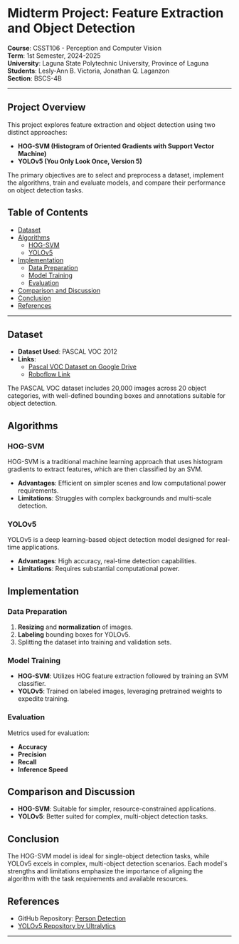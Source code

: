 # Midterm Project: Feature Extraction and Object Detection

**Course**: CSST106 - Perception and Computer Vision  
**Term**: 1st Semester, 2024-2025  
**University**: Laguna State Polytechnic University, Province of Laguna  
**Students**: Lesly-Ann B. Victoria, Jonathan Q. Laganzon  
**Section**: BSCS-4B  

---

## Project Overview

This project explores feature extraction and object detection using two distinct approaches:

- **HOG-SVM (Histogram of Oriented Gradients with Support Vector Machine)**
- **YOLOv5 (You Only Look Once, Version 5)**

The primary objectives are to select and preprocess a dataset, implement the algorithms, train and evaluate models, and compare their performance on object detection tasks.

## Table of Contents

- [Dataset](#dataset)
- [Algorithms](#algorithms)
  - [HOG-SVM](#hog-svm)
  - [YOLOv5](#yolov5)
- [Implementation](#implementation)
  - [Data Preparation](#data-preparation)
  - [Model Training](#model-training)
  - [Evaluation](#evaluation)
- [Comparison and Discussion](#comparison-and-discussion)
- [Conclusion](#conclusion)
- [References](#references)

---

## Dataset

- **Dataset Used**: PASCAL VOC 2012
- **Links**:
  - [Pascal VOC Dataset on Google Drive](https://drive.google.com/drive/folders/1ULCGxid4QRqcQ35sLb4oRENUobmPLEhc?usp=sharing)
  - [Roboflow Link](https://public.roboflow.com/object-detection/pascal-voc-2012)

The PASCAL VOC dataset includes 20,000 images across 20 object categories, with well-defined bounding boxes and annotations suitable for object detection.

## Algorithms

### HOG-SVM

HOG-SVM is a traditional machine learning approach that uses histogram gradients to extract features, which are then classified by an SVM.

- **Advantages**: Efficient on simpler scenes and low computational power requirements.
- **Limitations**: Struggles with complex backgrounds and multi-scale detection.

### YOLOv5

YOLOv5 is a deep learning-based object detection model designed for real-time applications.

- **Advantages**: High accuracy, real-time detection capabilities.
- **Limitations**: Requires substantial computational power.

## Implementation

### Data Preparation

1. **Resizing** and **normalization** of images.
2. **Labeling** bounding boxes for YOLOv5.
3. Splitting the dataset into training and validation sets.

### Model Training

- **HOG-SVM**: Utilizes HOG feature extraction followed by training an SVM classifier.
- **YOLOv5**: Trained on labeled images, leveraging pretrained weights to expedite training.

### Evaluation

Metrics used for evaluation:
- **Accuracy**
- **Precision**
- **Recall**
- **Inference Speed**

## Comparison and Discussion

- **HOG-SVM**: Suitable for simpler, resource-constrained applications.
- **YOLOv5**: Better suited for complex, multi-object detection tasks.

## Conclusion

The HOG-SVM model is ideal for single-object detection tasks, while YOLOv5 excels in complex, multi-object detection scenarios. Each model's strengths and limitations emphasize the importance of aligning the algorithm with the task requirements and available resources.

## References

- GitHub Repository: [Person Detection](https://github.com/RashadGarayev/PersonDetection)
- [YOLOv5 Repository by Ultralytics](https://github.com/ultralytics/yolov5)

---
